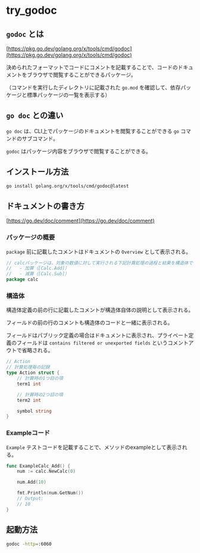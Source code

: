 # try_godoc

## `godoc` とは

[https://pkg.go.dev/golang.org/x/tools/cmd/godoc](https://pkg.go.dev/golang.org/x/tools/cmd/godoc)

決められたフォーマットでコードにコメントを記載することで、コードのドキュメントをブラウザで閲覧することができるパッケージ。

（コマンドを実行したディレクトリに記載された `go.mod` を確認して、依存パッケージと標準パッケージの一覧を表示する）

## `go doc` との違い

`go doc` は、CLI上でパッケージのドキュメントを閲覧することができる `go` コマンドのサブコマンド。

`godoc` はパッケージ内容をブラウザで閲覧することができる。

## インストール方法

```bash
go install golang.org/x/tools/cmd/godoc@latest
```

## ドキュメントの書き方

[https://go.dev/doc/comment](https://go.dev/doc/comment)

### パッケージの概要

`package` 前に記載したコメントはドキュメントの `Overview` として表示される。

```go
// calcパッケージは、対象の数値に対して実行される下記計算処理の過程と結果を構造体で管理します。
//   - 加算（[Calc.Add]）
//   - 減算（[Calc.Sub]）
package calc
```

### 構造体

構造体定義の前の行に記載したコメントが構造体自体の説明として表示される。

フィールドの前の行のコメントも構造体のコードと一緒に表示される。

フィールドはパブリック定義の場合はドキュメントに表示され、プライベート定義のフィールドは `contains filtered or unexported fields` というコメントアウトで省略される。

```go
// Action
// 計算処理毎の記録
type Action struct {
	// 計算時の1つ目の項
	term1 int

	// 計算時の2つ目の項
	term2 int

	symbol string
}
```

### Exampleコード

`Example` テストコードを記載することで、メソッドのexampleとして表示される。

```go
func ExampleCalc_Add() {
	num := calc.NewCalc(0)

	num.Add(10)

	fmt.Println(num.GetNum())
	// Output:
	// 10
}
```

## 起動方法

```bash
godoc -http=:6060
```
